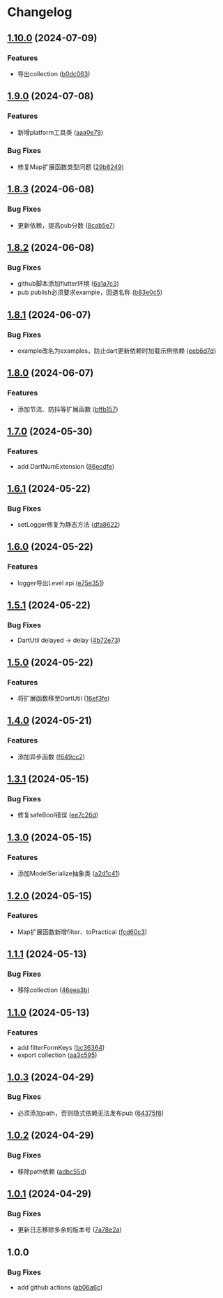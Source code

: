 # Changelog

## [1.10.0](https://github.com/luoyi58624/luoyi_dart_base/compare/v1.9.0...v1.10.0) (2024-07-09)


### Features

* 导出collection ([b0dc063](https://github.com/luoyi58624/luoyi_dart_base/commit/b0dc063f123e8d0d7004cab8fcb805bff5de5a4b))

## [1.9.0](https://github.com/luoyi58624/luoyi_dart_base/compare/v1.8.3...v1.9.0) (2024-07-08)


### Features

* 新增platform工具类 ([aaa0e79](https://github.com/luoyi58624/luoyi_dart_base/commit/aaa0e7975eeab20f2fe65f8f594681f8a22ee419))


### Bug Fixes

* 修复Map扩展函数类型问题 ([29b8249](https://github.com/luoyi58624/luoyi_dart_base/commit/29b8249014d783b5d475b5519fa5e97113c25eeb))

## [1.8.3](https://github.com/luoyi58624/luoyi_dart_base/compare/v1.8.2...v1.8.3) (2024-06-08)


### Bug Fixes

* 更新依赖，提高pub分数 ([8cab5e7](https://github.com/luoyi58624/luoyi_dart_base/commit/8cab5e7bc9cba0c4daddbaaac03c2f1d08deb259))

## [1.8.2](https://github.com/luoyi58624/luoyi_dart_base/compare/v1.8.1...v1.8.2) (2024-06-08)


### Bug Fixes

* github脚本添加flutter环境 ([6a1a7c3](https://github.com/luoyi58624/luoyi_dart_base/commit/6a1a7c33a06de210f379ca27cd2338fd032f19f5))
* pub publish必须要求example，回退名称 ([b83e0c5](https://github.com/luoyi58624/luoyi_dart_base/commit/b83e0c5df6f844c6bef463ab6ad8b3e0271482b3))

## [1.8.1](https://github.com/luoyi58624/luoyi_dart_base/compare/v1.8.0...v1.8.1) (2024-06-07)


### Bug Fixes

* example改名为examples，防止dart更新依赖时加载示例依赖 ([eeb6d7d](https://github.com/luoyi58624/luoyi_dart_base/commit/eeb6d7d77748b6519f4ca73256940252eb87cfbe))

## [1.8.0](https://github.com/luoyi58624/luoyi_dart_base/compare/v1.7.0...v1.8.0) (2024-06-07)


### Features

* 添加节流、防抖等扩展函数 ([bffb157](https://github.com/luoyi58624/luoyi_dart_base/commit/bffb157ca3d5ca26e1290b3621e7489623631859))

## [1.7.0](https://github.com/luoyi58624/luoyi_dart_base/compare/v1.6.1...v1.7.0) (2024-05-30)


### Features

* add DartNumExtension ([86ecdfe](https://github.com/luoyi58624/luoyi_dart_base/commit/86ecdfea072f93b28704a1143069f141e04b9b96))

## [1.6.1](https://github.com/luoyi58624/luoyi_dart_base/compare/v1.6.0...v1.6.1) (2024-05-22)


### Bug Fixes

* setLogger修复为静态方法 ([dfa8622](https://github.com/luoyi58624/luoyi_dart_base/commit/dfa8622492faabc18c6f01e15731f4acfdf7cfc5))

## [1.6.0](https://github.com/luoyi58624/luoyi_dart_base/compare/v1.5.1...v1.6.0) (2024-05-22)


### Features

* logger导出Level api ([e75e351](https://github.com/luoyi58624/luoyi_dart_base/commit/e75e351ea9fc588f83251b4f83bb927b32c8b6c3))

## [1.5.1](https://github.com/luoyi58624/luoyi_dart_base/compare/v1.5.0...v1.5.1) (2024-05-22)


### Bug Fixes

* DartUtil delayed -&gt; delay ([4b72e73](https://github.com/luoyi58624/luoyi_dart_base/commit/4b72e738e0dea4a59405f415cd3abb9aa7a950de))

## [1.5.0](https://github.com/luoyi58624/luoyi_dart_base/compare/v1.4.0...v1.5.0) (2024-05-22)


### Features

* 将扩展函数移至DartUtil ([16ef3fe](https://github.com/luoyi58624/luoyi_dart_base/commit/16ef3fe047ff903825d97fb89ad2e533f183db93))

## [1.4.0](https://github.com/luoyi58624/luoyi_dart_base/compare/v1.3.1...v1.4.0) (2024-05-21)


### Features

* 添加异步函数 ([f649cc2](https://github.com/luoyi58624/luoyi_dart_base/commit/f649cc2a481de3e3073c3dea87632409cdff7ef4))

## [1.3.1](https://github.com/luoyi58624/luoyi_dart_base/compare/v1.3.0...v1.3.1) (2024-05-15)


### Bug Fixes

* 修复safeBool错误 ([ee7c26d](https://github.com/luoyi58624/luoyi_dart_base/commit/ee7c26d5110bcdb4bf3bd4c528af6fb7bef4f2d9))

## [1.3.0](https://github.com/luoyi58624/luoyi_dart_base/compare/v1.2.0...v1.3.0) (2024-05-15)


### Features

* 添加ModelSerialize抽象类 ([a2d1c41](https://github.com/luoyi58624/luoyi_dart_base/commit/a2d1c410f7fcd39e414e3f4d16e68e0dd266481f))

## [1.2.0](https://github.com/luoyi58624/luoyi_dart_base/compare/v1.1.1...v1.2.0) (2024-05-15)


### Features

* Map扩展函数新增filter、toPractical ([fcd60c3](https://github.com/luoyi58624/luoyi_dart_base/commit/fcd60c3615b78a806903a808542c84261feb6a44))

## [1.1.1](https://github.com/luoyi58624/luoyi_dart_base/compare/v1.1.0...v1.1.1) (2024-05-13)


### Bug Fixes

* 移除collection ([46eea3b](https://github.com/luoyi58624/luoyi_dart_base/commit/46eea3bd0895ef0fa95122d418c7e330a677a66c))

## [1.1.0](https://github.com/luoyi58624/luoyi_dart_base/compare/v1.0.3...v1.1.0) (2024-05-13)


### Features

* add filterFormKeys ([bc36364](https://github.com/luoyi58624/luoyi_dart_base/commit/bc36364a38d578f72c081f336954e03b9c7a27c6))
* export collection ([aa3c595](https://github.com/luoyi58624/luoyi_dart_base/commit/aa3c59507f291a20eb1b980a7d08db56019559cb))

## [1.0.3](https://github.com/luoyi58624/luoyi_dart_base/compare/v1.0.2...v1.0.3) (2024-04-29)


### Bug Fixes

* 必须添加path，否则隐式依赖无法发布pub ([64375f8](https://github.com/luoyi58624/luoyi_dart_base/commit/64375f8a7be1a25bafbce9e78ab179c5756b6059))

## [1.0.2](https://github.com/luoyi58624/luoyi_dart_base/compare/v1.0.1...v1.0.2) (2024-04-29)


### Bug Fixes

* 移除path依赖 ([adbc55d](https://github.com/luoyi58624/luoyi_dart_base/commit/adbc55df0e0a44c39a6d3a7f5a9cd4b4f18c5af8))

## [1.0.1](https://github.com/luoyi58624/luoyi_dart_base/compare/v1.0.0...v1.0.1) (2024-04-29)


### Bug Fixes

* 更新日志移除多余的版本号 ([7a78e2a](https://github.com/luoyi58624/luoyi_dart_base/commit/7a78e2aa394806e34446e63d25d71527f81a2e7a))

## 1.0.0


### Bug Fixes

* add github actions ([ab06a6c](https://github.com/luoyi58624/luoyi_dart_base/commit/ab06a6c9d24062da444f19478d8e249c20b0e3f9))
